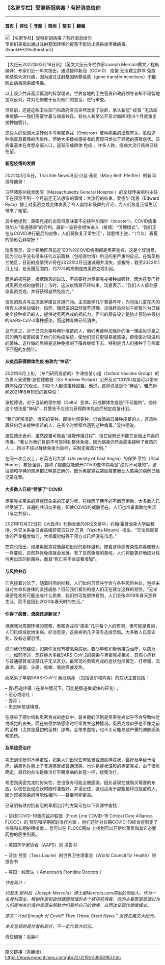 ### 【名家专栏】受够新冠病毒？有好消息给你

---

#### [首页](../../../..?n13658183) &nbsp;|&nbsp; [评论](../../../../../epoch-comment?n13658183) &nbsp;|&nbsp; [专题](../../../../../epoch-special?n13658183) &nbsp;|&nbsp; [禁闻](../../../../../epoch-news?n13658183) &nbsp;|&nbsp; [禁书](../../../../../books?n13658183) &nbsp;|&nbsp; [翻墙](https://github.com/gfw-breaker/nogfw/blob/master/README.md?n13658183)


<div><img alt="【名家专栏】受够新冠病毒？有好消息给你" class="attachment-djy_600_400 size-djy_600_400 wp-post-image" src="https://i.epochtimes.com/assets/uploads/2022/03/id13658185-shutterstock_2113169237-1200x695-600x400.jpg"/>
<div class="caption">
 专家们来指出通过注射基因转移的疫苗不能防止感染或传播病毒。(FrankHH/Shutterstock)
</div></div><hr/><div class="post_content" id="artbody" itemprop="articleBody">
 <!-- article content begin -->
 <p>
  【大纪元2022年03月19日讯】（英文大纪元专栏作家Joseph Mercola撰文／程航编译）专家们近一年来指出，通过接种新冠（COVID）
  <ok href="https://www.epochtimes.com/gb/tag/%E7%96%AB%E8%8B%97.html">
   疫苗
  </ok>
  无法建立群体
  <ok href="https://www.epochtimes.com/gb/tag/%E5%85%8D%E7%96%AB.html">
   免疫
  </ok>
  和结束大流行病，因为通过注射基因转移疫苗（gene transfer injections）不能防止病毒感染或传播。
 </p>
 <p>
  以上观点并非高深莫测的科学理论，世界各地的卫生官员和政府领导者却不理智地加以反对，并对任何敢于反对他们的意见，进行审查。
 </p>
 <p>
  但目前，还是这些卫生部门和政府官员突然改变了说辞，承认新冠“
  <ok href="https://www.epochtimes.com/gb/tag/%E7%96%AB%E8%8B%97.html">
   疫苗
  </ok>
  ”无法结束疫情——我们需要学着与病毒共存。有些人甚至公开反对每隔3到4个月就重复接种加强针。
 </p>
 <p>
  这些人的论调大逆转似乎与奥密克戎（Omicron）变种病毒的出现有关。虽然这种病毒具极强的传染性，但绝大多数被感染者的表现只类似于轻微的感冒症状。该病毒基本在席卷全部人口，逐渐形成群体
  <ok href="https://www.epochtimes.com/gb/tag/%E5%85%8D%E7%96%AB.html">
   免疫
  </ok>
  。许多人称，疫病大流行结束已经在望。
 </p>
 <h4>
  新冠疫情的发展
 </h4>
 <p>
  2022年1月15日，Trial Site News玛丽‧贝丝‧菲弗（Mary Beth Pfeiffer）的新闻报导摘录：
 </p>
 <p>
  马萨诸塞州综合医院（Massachusetts General Hospital ）的全球传染病科主任正在预测不到一个月前还无法想像的事情：大流行的结束。爱德华‧瑞恩（Edward Ryan）博士对奥密克戎变体发表了令人震惊和鼓舞的评论，为人们恢复正常生活带来了希望。
 </p>
 <p>
  其中他提到：奥密克戎的出现将意味着不必接种加强针（booster）。COVID病毒将加入“普通感冒”的行列。最新一波将会很快进入（疫情）“清理模式”。“我们正在与COVID进行最后的战争，人们将恢复正常生活”，瑞恩博士说，“（今年）春夏的情形会非常好！”
 </p>
 <p>
  瑞恩表示，波士顿地区目前近100%的COVID病例都是奥密克戎，这是个好消息，因为它似乎没有带来任何以前菌株（包括德尔塔）所见的更严重的反应。在新英格兰地区，目前的疫情预计将在2022年2月迅速减弱并消失。据报导，截至2022年1月上旬，在全国范围内，约73%的病例是由奥密克戎引起。
 </p>
 <p>
  菲弗的报导是，根据瑞恩的说法，不需要针对奥密克戎接种加强针，因为在专门针对奥密克戎的加强针上市时，这波疫情将已经结束。瑞恩表示，“我们人人都会感染奥密克戎，并将获得自然免疫力。”
 </p>
 <p>
  瑞恩的观点与主流医学建议背道而驰。主流医学几乎普遍呼吁，为包括儿童在内的所有人提供加强针。然而，瑞恩说的显然很有道理。加强针虽然似乎能暂时为已经完全接种疫苗的人，提供对奥密克戎的抵抗力，但它的原有设计是防止预防被最初的SARS-CoV-2毒株感染，而这种毒株已经消失。
 </p>
 <p>
  总而言之，对于已完全接种两针疫苗的人，他们再接种加强针的唯一理由似乎是之前的两剂疫苗损害了他们的免疫系统，使他们现在更容易被感染，即使面对较温和的菌株。这样做的后果是这种免疫的下降会继续下去，特别是当人们接种了与病毒不匹配的加强针。
 </p>
 <h4>
  从疫苗获得群体免疫 被称为“神话”
 </h4>
 <p>
  2021年8月上旬，（专门研究疫苗的）牛津疫苗小组（Oxford Vaccine Group）的负责人安德鲁‧波拉德教授（Sir Andrew Pollard）公开反对“COVID疫苗可以带来群体免疫”的观点，即每个人都该接种疫苗。他说，这种说法是个“神话”。雅虎新闻2021年8月10日的报导说：
 </p>
 <p>
  波拉德说，对于当前的德尔塔（Delta）变体，形成群体免疫是“不可能的”。他称这个想法是“神话”，并警告不应该为获得群体免疫而制定疫苗计划。
 </p>
 <p>
  “我们非常清楚，当前的变种，即德尔塔变种，仍会感染已接种疫苗的人，这意味着任何仍未接种疫苗的人，在某个时候都会遇到这种病毒。”波拉德说。
 </p>
 <p>
  波拉德还表示，虽然疫苗可能会“减慢传播过程”，但它目前还不能完全阻止病毒的传播。“我认为我们目前不可能得到群体免疫，因为病毒仍然会感染接种了疫苗的人……所以不该以群体免疫为目标，来制定疫苗计划。”
 </p>
 <p>
  在同一次会议上，东英吉利大学（University of East Anglia）的保罗‧亨特（Paul Hunter）教授强调，接种了疫苗就能避开COVID变体病毒是“绝对不可能的”。波拉德和亨特的观点都证明是正确的，因为奥密克戎突破疫苗而让人感染的病例已经记录在案。
 </p>
 <h4>
  大多数人已经“受够了”COVID
 </h4>
 <p>
  奥密克戎带来的轻症现象来的正是时候。在经历了两年的不断恐惧后，大多数人已经受够了。普遍的共识似乎是，即使COVID的威胁仍在，人们也准备勇敢地生活（与之共存）。
 </p>
 <p>
  2021年12月22日在《大西洋》刊物发表的评论文章中，约翰‧霍普金斯大学副教授、外交关系委员会高级研究员亚沙‧芒克（Yascha Mounk）指出，“无论病毒变体的严重程度如何，大规模封城等干预方式已经没有市场。”
 </p>
 <p>
  芒克也指出，如果奥密克戎像最初出现的那样温和，随着这种高传染性病毒像野火一样蔓延，自然群体免疫就会发展。有了自然免疫的基线，人们将能更好地应对任何再出现的新菌株，而且“死亡率不会显著增加”。
 </p>
 <h4>
  与风险共存
 </h4>
 <p>
  芒克接着讨论了，随着时间的推移，人们如何习惯并学会与各种风险共处，包括来自对生命和身体的直接威胁？目前我们看到的是人们正在建立这样的韧性。“无论奥密克戎将可能造成什么损害，我们很可能很快看到，人们会像2019年春天那样生活，而不是回到2020年春天时的生活。”
 </p>
 <h4>
  你得了感冒、流感还是新冠？
 </h4>
 <p>
  根据我对周围环境的观察，奥密克戎将“感染”几乎每个人的预测，很可能是真的，人们已经成批地生病。好消息是，这些病例几乎没有造成恐慌。大多数人已意识到，没有必要恐慌。
 </p>
 <p>
  然而我仍然建议，如果你发现有被感染症状，要尽早和积极地接受治疗，以防万一。如前所述，现在绝大多数SARS-CoV-2的感染与奥密克戎相关，其核心症状与普通感冒或流感几乎无法区分。最常见的奥密克戎的症状包括疲乏、打喷嚏、流鼻涕、鼻塞、头痛、咳嗽、喉咙痛或发热。
 </p>
 <p>
  而感染了早期SARS-CoV-2
  <ok href="https://www.epochtimes.com/gb/tag/%E6%96%B0%E5%86%A0%E7%97%85%E6%AF%92.html">
   新冠病毒
  </ok>
  （包括德尔塔病毒）的症状主要包括：
 </p>
 <p>
  – 胃/肠道疼痛（在某些情况下，可能是肠道微凝块的征兆）；
  <br/>
  – 恶心或呕吐；
  <br/>
  – 腹泻；
  <br/>
  – 失去味觉或嗅觉。
 </p>
 <p>
  在感染了德尔塔和奥密克戎的症状中，最关键的区别是奥密克戎似乎不会导致味觉或嗅觉的丧失，而在被德尔塔感染时经常发生这种情况。奥密克戎似乎也不像之前的菌株（尤其是最初的菌株）那样，会带来血栓，也不太可能导致严重的肺部感染和损伤。
 </p>
 <h4>
  及早接受治疗
 </h4>
 <p>
  考虑到诊断的不确定性，如果人们出现任何感冒或流感样症状，最好及早给予治疗。病患也许患上了普通感冒或普通流感，也许是症状温和的奥密克戎，由于很难确定，最好的办法是像治疗早期发病的新冠一样，接受治疗。
 </p>
 <p>
  考虑到奥密克戎的传染性，您也很有可能会被感染，因此请现在就购买需要的东西，以便在出现症状时随时准备好。并请记住，这也适用于那些接种过疫苗的人，因为您被感染的可能性相同——甚至可能更高。
 </p>
 <p>
  已证明有效对抗新冠的早期治疗的方案可在以下资源中查找：
 </p>
 <p>
  – 前线COVID-19重症监护联盟（Front Line COVID-19 Critical Care Alliance，FLCCC）的
  <ok href="https://covid19criticalcare.com/covid-19-protocols/i-mask-plus-protocol/">
   预防和早期家庭治疗方案
  </ok>
  。他们还针对长期COVID-19综合症制定了
  <ok href="https://covid19criticalcare.com/covid-19-protocols/i-recover-protocol/">
   住院和长期护理指南
  </ok>
  。您可以在
  <ok href="https://covid19criticalcare.com/ivermectin-in-covid-19/covid-19-care-providers/">
   FLCCC网站
  </ok>
  上找到可以开伊维菌素和其它必要药物的医生列表。
 </p>
 <p>
  – 美国药学家协会（AAPS）的
  <ok href="https://aapsonline.org/CovidPatientTreatmentGuide.pdf">
   报告书
  </ok>
 </p>
 <p>
  – 苔丝‧劳里（Tess Laurie）的世界卫生理事会（World Council for Health）的
  <ok href="https://worldcouncilforhealth.org/wp-content/uploads/2021/09/WCH-At-Home-Treatment-Guide_30-Sept-2021.pdf">
   报告书
  </ok>
 </p>
 <p>
  – 美国一线医生（
  <ok href="https://americasfrontlinedoctors.org/covid/treatment-options/">
   American’s Frontline Doctors
  </ok>
  ）
 </p>
 <p>
  <em>
   作者简介：
  </em>
 </p>
 <p>
  <em>
   约瑟夫‧默科拉（Joseph Mercola）博士是Mercola.com网站的创始人。作为一名骨科医生、畅销作家和自然健康领域的多个奖项获得者，他的主要愿望是通过为人们提供有价值的资源来帮助他们掌控自己的健康，从而改变现代健康模式。
  </em>
 </p>
 <p>
  <em>
   原文 “
   <ok href="https://www.theepochtimes.com/had-enough-of-covid-then-i-have-great-news_4244940.html">
    Had Enough of Covid? Then I Have Great News
   </ok>
   ” 发表在英文大纪元。
  </em>
 </p>
 <p>
  <em>
   本文呈现的是作者的观点，不一定代表大纪元。
  </em>
 </p>
 <p>
  责任编辑：高静#
 </p>
 <!-- article content end -->
 <div id="below_article_ad">
 </div>
</div>


---

原文链接（需翻墙）：https://www.epochtimes.com/gb/22/3/19/n13658183.htm